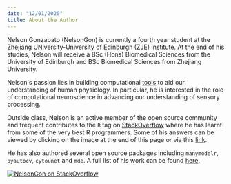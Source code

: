 ```yaml
---
date: "12/01/2020"
title: About the Author
---
```


Nelson Gonzabato (NelsonGon) is currently a fourth year student at the Zhejiang UNiversity-University of Edinburgh (ZJE) Institute. At the end of his studies, Nelson will receive a BSc (Hons) Biomedical Sciences from the University of Edinburgh and BSc Biomedical Sciences from Zhejiang University. 

Nelson's passion lies in building computational [tools](https://nelson-gon.github.io/projects) to aid our understanding of human physiology. In particular, he is interested in the role of computational neuroscience in advancing our understanding of sensory processing. 


Outside class, Nelson is an active member of the open source community and frequent contributes to the `R` tag on [StackOverflow](https://stackoverflow.com/users/10323798/nelsongon) where he has learnt from some of the very best R programmers. Some of his answers can be viewed by clicking on the image at the end of this page or via this [link](https://stackoverflow.com/users/10323798/nelsongon?tab=answers).



He has also authored several open source packages including `manymodelr`, `pyautocv`, `cytounet` and `mde`. A full list of his work can be found [here](https://nelson-gon.github.io/projects).  


[![NelsonGon on StackOverflow](https://stackoverflow.com/users/flair/10323798.png)](https://stackoverflow.com/users/10323798/nelsongon?tab=profile) 

 










